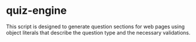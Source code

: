 # quiz-engine
This script is designed to generate question sections for web pages using object literals that describe the question type and the necessary validations.
